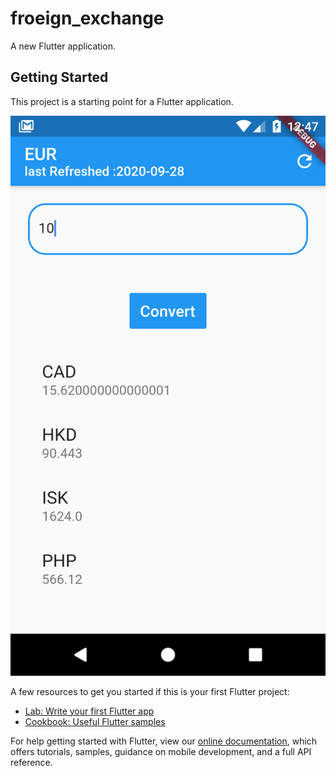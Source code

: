 # froeign_exchange

A new Flutter application.

## Getting Started
This project is a starting point for a Flutter application.

![Snapshort](https://github.com/A7Aima/froeign_exchange/blob/master/Screenshot_1601320646.png)

A few resources to get you started if this is your first Flutter project:

- [Lab: Write your first Flutter app](https://flutter.dev/docs/get-started/codelab)
- [Cookbook: Useful Flutter samples](https://flutter.dev/docs/cookbook)

For help getting started with Flutter, view our
[online documentation](https://flutter.dev/docs), which offers tutorials,
samples, guidance on mobile development, and a full API reference.

